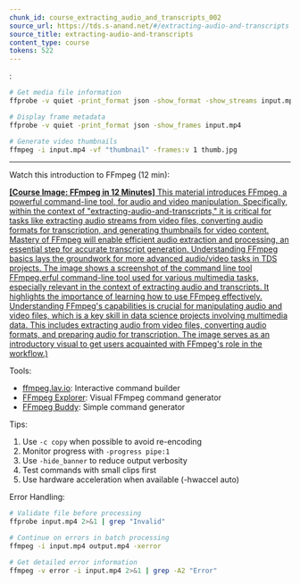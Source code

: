 ```yaml
---
chunk_id: course_extracting_audio_and_transcripts_002
source_url: https://tds.s-anand.net/#/extracting-audio-and-transcripts
source_title: extracting-audio-and-transcripts
content_type: course
tokens: 522
---
```


:

```bash
# Get media file information
ffprobe -v quiet -print_format json -show_format -show_streams input.mp4

# Display frame metadata
ffprobe -v quiet -print_format json -show_frames input.mp4

# Generate video thumbnails
ffmpeg -i input.mp4 -vf "thumbnail" -frames:v 1 thumb.jpg
```

---

Watch this introduction to FFmpeg (12 min):

[**[Course Image: FFmpeg in 12 Minutes]** This material introduces FFmpeg, a powerful command-line tool, for audio and video manipulation. Specifically, within the context of "extracting-audio-and-transcripts," it is critical for tasks like extracting audio streams from video files, converting audio formats for transcription, and generating thumbnails for video content. Mastery of FFmpeg will enable efficient audio extraction and processing, an essential step for accurate transcript generation. Understanding FFmpeg basics lays the groundwork for more advanced audio/video tasks in TDS projects. The image shows a screenshot of the command line tool FFmpeg.erful command-line tool used for various multimedia tasks, especially relevant in the context of extracting audio and transcripts. It highlights the importance of learning how to use FFmpeg effectively. Understanding FFmpeg's capabilities is crucial for manipulating audio and video files, which is a key skill in data science projects involving multimedia data. This includes extracting audio from video files, converting audio formats, and preparing audio for transcription. The image serves as an introductory visual to get users acquainted with FFmpeg's role in the workflow.)](https://youtu.be/MPV7JXTWPWI)

Tools:

- [ffmpeg.lav.io](https://ffmpeg.lav.io/): Interactive command builder
- [FFmpeg Explorer](https://ffmpeg.guide/): Visual FFmpeg command generator
- [FFmpeg Buddy](https://evanhahn.github.io/ffmpeg-buddy/): Simple command generator

Tips:

1. Use `-c copy` when possible to avoid re-encoding
2. Monitor progress with `-progress pipe:1`
3. Use `-hide_banner` to reduce output verbosity
4. Test commands with small clips first
5. Use hardware acceleration when available (-hwaccel auto)

Error Handling:

```bash
# Validate file before processing
ffprobe input.mp4 2>&1 | grep "Invalid"

# Continue on errors in batch processing
ffmpeg -i input.mp4 output.mp4 -xerror

# Get detailed error information
ffmpeg -v error -i input.mp4 2>&1 | grep -A2 "Error"
```
